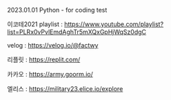 2023.01.01 Python - for coding test

이코테2021 playlist : https://www.youtube.com/playlist?list=PLRx0vPvlEmdAghTr5mXQxGpHjWqSz0dgC

velog : https://velog.io/@factwy

리플릿 : https://replit.com/

카카오 : https://army.goorm.io/

엘리스 : https://military23.elice.io/explore
